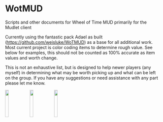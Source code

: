 # WotMUD
Scripts and other documents for Wheel of Time MUD primarily for the Mudlet client

Currently using the fantastic pack Adael as built (https://github.com/weisluke/WoTMUD) as a base for all additional work. Most current project is color coding items to determine rough value. See below for examples, this should not be counted as 100% accurate as item values and worth change.

This is not an exhaustive list, but is designed to help newer players (any myself) in determining what may be worth picking up and what can be left on the group. 
If you have any suggestions or need assistance with any part please let me know. 

<img src="https://user-images.githubusercontent.com/71254862/145162379-2dc33bc4-9057-42c5-b8df-4fac813efe3b.png" width="15%"></img> 
<img src="https://user-images.githubusercontent.com/71254862/145162388-c7473e07-193f-4967-836f-657c60d8de3b.png" width="15%"></img> 
<img src="https://user-images.githubusercontent.com/71254862/145162394-e855a48a-6080-41d0-b924-4e1c2afa9a31.png" width="15%"></img> 
